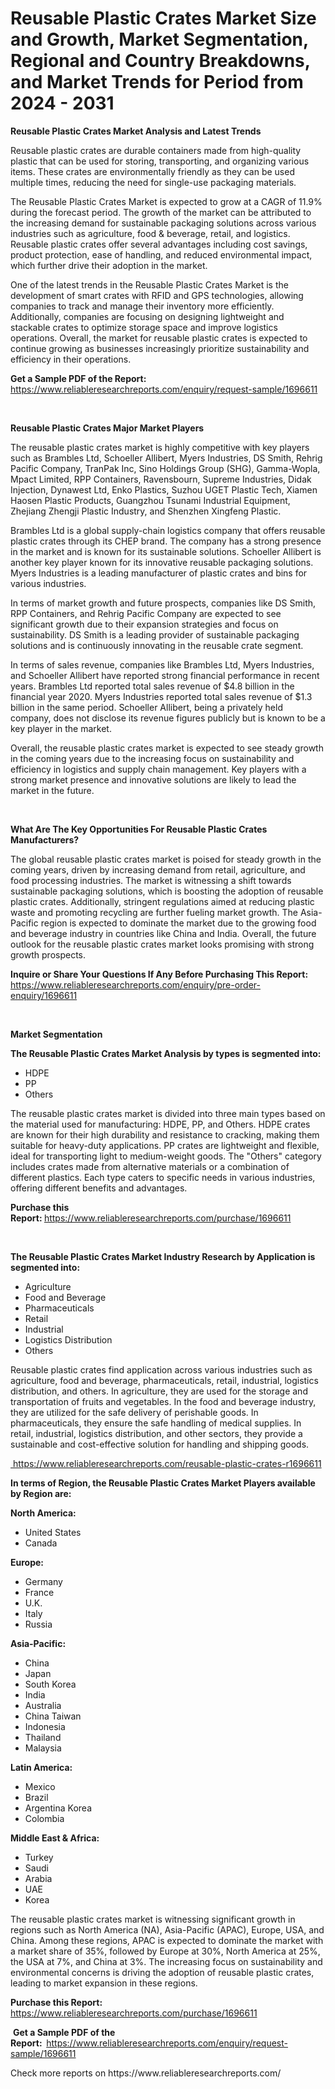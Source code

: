 <p><h1>Reusable Plastic Crates Market Size and Growth, Market Segmentation, Regional and Country Breakdowns, and Market Trends for Period from 2024 -  2031</h1></p><p><strong>Reusable Plastic Crates Market Analysis and Latest Trends</strong></p>
<p><p>Reusable plastic crates are durable containers made from high-quality plastic that can be used for storing, transporting, and organizing various items. These crates are environmentally friendly as they can be used multiple times, reducing the need for single-use packaging materials.</p><p>The Reusable Plastic Crates Market is expected to grow at a CAGR of 11.9% during the forecast period. The growth of the market can be attributed to the increasing demand for sustainable packaging solutions across various industries such as agriculture, food & beverage, retail, and logistics. Reusable plastic crates offer several advantages including cost savings, product protection, ease of handling, and reduced environmental impact, which further drive their adoption in the market.</p><p>One of the latest trends in the Reusable Plastic Crates Market is the development of smart crates with RFID and GPS technologies, allowing companies to track and manage their inventory more efficiently. Additionally, companies are focusing on designing lightweight and stackable crates to optimize storage space and improve logistics operations. Overall, the market for reusable plastic crates is expected to continue growing as businesses increasingly prioritize sustainability and efficiency in their operations.</p></p>
<p><strong>Get a Sample PDF of the Report:&nbsp;</strong> <a href="https://www.reliableresearchreports.com/enquiry/request-sample/1696611">https://www.reliableresearchreports.com/enquiry/request-sample/1696611</a></p>
<p>&nbsp;</p>
<p><strong>Reusable Plastic Crates Major Market Players</strong></p>
<p><p>The reusable plastic crates market is highly competitive with key players such as Brambles Ltd, Schoeller Allibert, Myers Industries, DS Smith, Rehrig Pacific Company, TranPak Inc, Sino Holdings Group (SHG), Gamma-Wopla, Mpact Limited, RPP Containers, Ravensbourn, Supreme Industries, Didak Injection, Dynawest Ltd, Enko Plastics, Suzhou UGET Plastic Tech, Xiamen Haosen Plastic Products, Guangzhou Tsunami Industrial Equipment, Zhejiang Zhengji Plastic Industry, and Shenzhen Xingfeng Plastic.</p><p>Brambles Ltd is a global supply-chain logistics company that offers reusable plastic crates through its CHEP brand. The company has a strong presence in the market and is known for its sustainable solutions. Schoeller Allibert is another key player known for its innovative reusable packaging solutions. Myers Industries is a leading manufacturer of plastic crates and bins for various industries.</p><p>In terms of market growth and future prospects, companies like DS Smith, RPP Containers, and Rehrig Pacific Company are expected to see significant growth due to their expansion strategies and focus on sustainability. DS Smith is a leading provider of sustainable packaging solutions and is continuously innovating in the reusable crate segment.</p><p>In terms of sales revenue, companies like Brambles Ltd, Myers Industries, and Schoeller Allibert have reported strong financial performance in recent years. Brambles Ltd reported total sales revenue of $4.8 billion in the financial year 2020. Myers Industries reported total sales revenue of $1.3 billion in the same period. Schoeller Allibert, being a privately held company, does not disclose its revenue figures publicly but is known to be a key player in the market.</p><p>Overall, the reusable plastic crates market is expected to see steady growth in the coming years due to the increasing focus on sustainability and efficiency in logistics and supply chain management. Key players with a strong market presence and innovative solutions are likely to lead the market in the future.</p></p>
<p>&nbsp;</p>
<p><strong>What Are The Key Opportunities For Reusable Plastic Crates Manufacturers?</strong></p>
<p><p>The global reusable plastic crates market is poised for steady growth in the coming years, driven by increasing demand from retail, agriculture, and food processing industries. The market is witnessing a shift towards sustainable packaging solutions, which is boosting the adoption of reusable plastic crates. Additionally, stringent regulations aimed at reducing plastic waste and promoting recycling are further fueling market growth. The Asia-Pacific region is expected to dominate the market due to the growing food and beverage industry in countries like China and India. Overall, the future outlook for the reusable plastic crates market looks promising with strong growth prospects.</p></p>
<p><strong>Inquire or Share Your Questions If Any Before Purchasing This Report:</strong> <a href="https://www.reliableresearchreports.com/enquiry/pre-order-enquiry/1696611">https://www.reliableresearchreports.com/enquiry/pre-order-enquiry/1696611</a></p>
<p>&nbsp;</p>
<p><strong>Market Segmentation</strong></p>
<p><strong>The Reusable Plastic Crates Market Analysis by types is segmented into:</strong></p>
<p><ul><li>HDPE</li><li>PP</li><li>Others</li></ul></p>
<p><p>The reusable plastic crates market is divided into three main types based on the material used for manufacturing: HDPE, PP, and Others. HDPE crates are known for their high durability and resistance to cracking, making them suitable for heavy-duty applications. PP crates are lightweight and flexible, ideal for transporting light to medium-weight goods. The "Others" category includes crates made from alternative materials or a combination of different plastics. Each type caters to specific needs in various industries, offering different benefits and advantages.</p></p>
<p><strong>Purchase this Report:&nbsp;</strong><a href="https://www.reliableresearchreports.com/purchase/1696611">https://www.reliableresearchreports.com/purchase/1696611</a></p>
<p>&nbsp;</p>
<p><strong>The Reusable Plastic Crates Market Industry Research by Application is segmented into:</strong></p>
<p><ul><li>Agriculture</li><li>Food and Beverage</li><li>Pharmaceuticals</li><li>Retail</li><li>Industrial</li><li>Logistics Distribution</li><li>Others</li></ul></p>
<p><p>Reusable plastic crates find application across various industries such as agriculture, food and beverage, pharmaceuticals, retail, industrial, logistics distribution, and others. In agriculture, they are used for the storage and transportation of fruits and vegetables. In the food and beverage industry, they are utilized for the safe delivery of perishable goods. In pharmaceuticals, they ensure the safe handling of medical supplies. In retail, industrial, logistics distribution, and other sectors, they provide a sustainable and cost-effective solution for handling and shipping goods.</p></p>
<p><a href="https://www.reliableresearchreports.com/reusable-plastic-crates-r1696611">&nbsp;https://www.reliableresearchreports.com/reusable-plastic-crates-r1696611</a></p>
<p><strong>In terms of Region, the Reusable Plastic Crates Market Players available by Region are:</strong></p>
<p>
    <p> <strong> North America: </strong>
        <ul>
            <li>United States</li>
            <li>Canada</li>
        </ul>
        </p> 
    <p> <strong> Europe: </strong>
        <ul>
            <li>Germany</li>
            <li>France</li>
            <li>U.K.</li>
            <li>Italy</li>
            <li>Russia</li>
        </ul>
        </p> 
    <p> <strong> Asia-Pacific: </strong>
        <ul>
            <li>China</li>
            <li>Japan</li>
            <li>South Korea</li>
            <li>India</li>
            <li>Australia</li>
            <li>China Taiwan</li>
            <li>Indonesia</li>
            <li>Thailand</li>
            <li>Malaysia</li>
        </ul>
        </p> 
    <p> <strong> Latin America: </strong>
        <ul>
            <li>Mexico</li>
            <li>Brazil</li>
            <li>Argentina Korea</li>
            <li>Colombia</li>
        </ul>
        </p> 
    <p> <strong> Middle East & Africa: </strong>
        <ul>
            <li>Turkey</li>
            <li>Saudi</li>
            <li>Arabia</li>
            <li>UAE</li>
            <li>Korea</li>
        </ul>
    </p>
    </p>
<p><p>The reusable plastic crates market is witnessing significant growth in regions such as North America (NA), Asia-Pacific (APAC), Europe, USA, and China. Among these regions, APAC is expected to dominate the market with a market share of 35%, followed by Europe at 30%, North America at 25%, the USA at 7%, and China at 3%. The increasing focus on sustainability and environmental concerns is driving the adoption of reusable plastic crates, leading to market expansion in these regions.</p></p>
<p><strong>Purchase this Report: </strong><a href="https://www.reliableresearchreports.com/purchase/1696611">https://www.reliableresearchreports.com/purchase/1696611</a></p>
<p>&nbsp;<strong>Get a Sample PDF of the Report:&nbsp;&nbsp;</strong><a href="https://www.reliableresearchreports.com/enquiry/request-sample/1696611">https://www.reliableresearchreports.com/enquiry/request-sample/1696611</a></p>
<p><strong></strong></p>
<p>Check more reports on https://www.reliableresearchreports.com/</p>